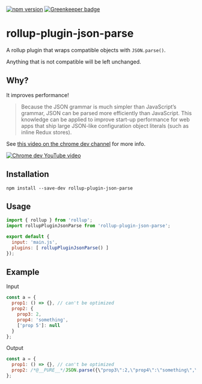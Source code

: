 [![npm version](https://badge.fury.io/js/rollup-plugin-json-parse.svg)](https://badge.fury.io/js/rollup-plugin-json-parse) [![Greenkeeper badge](https://badges.greenkeeper.io/tjenkinson/rollup-plugin-json-parse.svg)](https://greenkeeper.io/)

# rollup-plugin-json-parse

A rollup plugin that wraps compatible objects with `JSON.parse()`.

Anything that is not compatible will be left unchanged.

## Why?

It improves performance!

> Because the JSON grammar is much simpler than JavaScript’s grammar, JSON can be parsed more efficiently than JavaScript. This knowledge can be applied to improve start-up performance for web apps that ship large JSON-like configuration object literals (such as inline Redux stores).

See [this video on the chrome dev channel](https://youtu.be/ff4fgQxPaO0) for more info.

[![Chrome dev YouTube video](https://img.youtube.com/vi/ff4fgQxPaO0/0.jpg)](https://youtu.be/ff4fgQxPaO0)

## Installation

```
npm install --save-dev rollup-plugin-json-parse
```

## Usage

```js
import { rollup } from 'rollup';
import rollupPluginJsonParse from 'rollup-plugin-json-parse';

export default {
  input: 'main.js',
  plugins: [ rollupPluginJsonParse() ]
});
```

## Example

Input

```js
const a = {
  prop1: () => {}, // can't be optimized
  prop2: {
    prop3: 2,
    prop4: 'something',
    ['prop 5']: null
  }
};
```

Output

```js
const a = {
  prop1: () => {}, // can't be optimized
  prop2: /*@__PURE__*/JSON.parse({\"prop3\":2,\"prop4\":\"something\",\"prop 5\":null})
};
```

